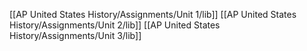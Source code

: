 [[AP United States History/Assignments/Unit 1/lib]]
[[AP United States History/Assignments/Unit 2/lib]]
[[AP United States History/Assignments/Unit 3/lib]]
